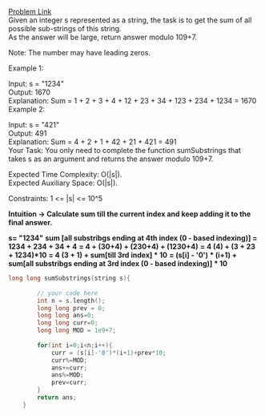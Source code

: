 [Problem Link](https://www.geeksforgeeks.org/problems/sum-of-all-substrings-of-a-number-1587115621/1)<br>
Given an integer s represented as a string, the task is to get the sum of all possible sub-strings of this string.<br>
As the answer will be large, return answer modulo 109+7. <br>

Note: The number may have leading zeros.<br>

Example 1:<br>

Input:
s = "1234"<br>
Output: 
1670<br>
Explanation: 
Sum = 1 + 2 + 3 + 4 + 12 + 23 + 34 + 123 + 234 + 1234 = 1670<br>
Example 2:<br>

Input:
s = "421"<br>
Output: 
491<br>
Explanation: 
Sum = 4 + 2 + 1 + 42 + 21 + 421 = 491<br>
Your Task:
You only need to complete the function sumSubstrings that takes s as an argument and returns the answer modulo 109+7.<br>

Expected Time Complexity: O(|s|).<br>
Expected Auxiliary Space: O(|s|).<br>

Constraints:
1 <= |s| <= 10^5<br>

__Intuition -> Calculate sum till the current index and keep adding it to the final answer.__

__s= "1234"__
__sum [all substribgs ending at 4th index (0 - based indexing)] = 1234 + 234 + 34 + 4__
__= 4 + (30+4) + (230+4) + (1230+4)__
__= 4 (4) + (3 + 23 + 1234)*10__
__= 4 (3 + 1) + sum[till 3rd index] * 10__
__= (s[i] - '0') * (i+1) + sum[all substribgs ending at 3rd index (0 - based indexing)] * 10__

```C++
long long sumSubstrings(string s){
        
        // your code here
        int n = s.length();
        long long prev = 0;
        long long ans=0;
        long long curr=0;
        long long MOD = 1e9+7;
        
        for(int i=0;i<n;i++){
            curr = (s[i]-'0')*(i+1)+prev*10;
            curr%=MOD;
            ans+=curr;
            ans%=MOD;
            prev=curr;
        }
        return ans;
    }
```

